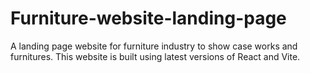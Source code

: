# Furniture-website-landing-page
A landing page website for furniture industry to show case works and furnitures. This website is built using latest versions of React and Vite. 
